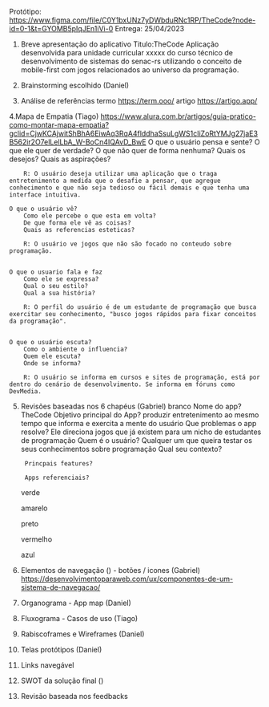 Protótipo: https://www.figma.com/file/C0Y1bxUNz7yDWbduRNc1RP/TheCode?node-id=0-1&t=GYOMB5pIqJEn1iVi-0
Entrega: 25/04/2023

1. Breve apresentação do aplicativo
Titulo:TheCode 
    Aplicação desenvolvida para unidade curricular xxxxx do curso técnico de desenvolvimento de sistemas do senac-rs utilizando o conceito de mobile-first com jogos relacionados ao universo da programação.

2. Brainstorming escolhido (Daniel)

3. Análise de referências 
    termo https://term.ooo/
    artigo https://artigo.app/

4.Mapa de Empatia (Tiago)
https://www.alura.com.br/artigos/guia-pratico-como-montar-mapa-empatia?gclid=CjwKCAjwitShBhA6EiwAq3RqA4flddhaSsuLgWS1cIiZoRtYMJg27jaE3B562ir2O7elLelLbA_W-BoCn4IQAvD_BwE
    O que o usuário pensa e sente?
        O que ele quer de verdade?
        O que não quer de forma nenhuma?
        Quais os desejos? Quais as aspirações?

        R: O usuário deseja utilizar uma aplicação que o traga entretenimento a medida que o desafie a pensar, que agregue conhecimento e que não seja tedioso ou fácil demais e que tenha uma interface intuitiva. 

    O que o usuário vê?
        Como ele percebe o que esta em volta?
        De que forma ele vê as coisas?
        Quais as referencias esteticas?

        R: O usuário ve jogos que não são focado no conteudo sobre programação.


    O que o usuario fala e faz
        Como ele se expressa?
        Qual o seu estilo?
        Qual a sua história?

        R: O perfil do usuário é de um estudante de programação que busca exercitar seu conhecimento, "busco jogos rápidos para fixar conceitos da programação".


    O que o usuário escuta?
        Como o ambiente o influencia?
        Quem ele escuta?
        Onde se informa?

        R: O usuário se informa em cursos e sites de programação, está por dentro do cenário de desenvolvimento. Se informa em fóruns como DevMedia.

5. Revisões baseadas nos 6 chapéus (Gabriel)
    branco
        Nome do app?
            TheCode
        Objetivo principal do App?
            produzir entretenimento ao mesmo tempo que informa e exercita a mente do usuário
        Que problemas o app resolve?
            Ele direciona jogos que já existem para um nicho de estudantes de programação
        Quem é o usuário?
            Qualquer um que queira testar os seus conhecimentos sobre programação
        Qual seu contexto?

        Princpais features?

        Apps referenciais?

    verde


    amarelo

    preto

    vermelho

    azul

6. Elementos de navegação () - botões / icones (Gabriel)
https://desenvolvimentoparaweb.com/ux/componentes-de-um-sistema-de-navegacao/


7. Organograma - App map (Daniel)


8. Fluxograma - Casos de uso (Tiago)


9. Rabiscoframes e Wireframes (Daniel)

10. Telas protótipos (Daniel)

11. Links navegável 

12. SWOT da solução final ()

13. Revisão baseada nos feedbacks 